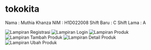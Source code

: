 # tokokita

Nama : Muthia Khanza
NIM : H1D022008
Shift Baru : C
Shift Lama : A

![Lampiran Registrasi](registrasi.png)
![Lampiran Login](login.png)
![Lampiran Produk](produk.png)
![Lampiran Tambah Produk](tambahproduk.png)
![Lampiran Detail Produk](detailproduk.png)
![Lampiran Ubah Produk](ubahproduk.png)

